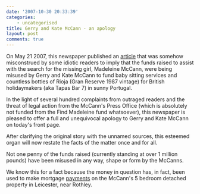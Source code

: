 ```yaml
---
date: '2007-10-30 20:33:39'
categories:
    - uncategorised
title: Gerry and Kate McCann - an apology
layout: post
comments: true
---
```


On May 21 2007, this newspaper published an
[article](http://www.nbrightside.com/blog/2007/05/21/the-tragic-case-of-madeleine-mccann/)
that was somehow misconstrued by some idiotic readers to imply that the
funds raised to assist with the search for the missing girl, Madeleine
McCann, were being misused by Gerry and Kate McCann to fund baby sitting
services and countless bottles of Rioja (Gran Reserve 1987 vintage) for
British holidaymakers (aka Tapas Bar 7) in sunny Portugal.

In the light of several hundred complaints from outraged readers and the
threat of legal action from the McCann's Press Office (which is
absolutely not funded from the Find Madeleine fund whatsoever), this
newspaper is pleased to offer a full and unequivocal apology to Gerry
and Kate McCann on today's front page.

After clarifying the original story with the unnamed sources, this
esteemed organ will now restate the facts of the matter once and for
all.

Not one penny of the funds raised (currently standing at over 1 million
pounds) have been misused in any way, shape or form by the McCanns.

We know this for a fact because the money in question has, in fact, been
used to make mortgage
[payments](http://news.bbc.co.uk/1/hi/uk/7068760.stm) on the McCann's 5
bedroom detached property in Leicester, near Rothley.
